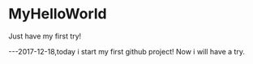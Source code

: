 # MyHelloWorld
Just have my first try!

---2017-12-18,today i start my first github project! Now i will have a try.
